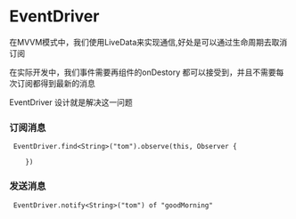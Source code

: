 # EventDriver

在MVVM模式中，我们使用LiveData来实现通信,好处是可以通过生命周期去取消订阅

在实际开发中，我们事件需要再组件的onDestory 都可以接受到，并且不需要每次订阅都得到最新的消息

EventDriver 设计就是解决这一问题

### 订阅消息

 
     EventDriver.find<String>("tom").observe(this, Observer {
         
        })
### 发送消息

     EventDriver.notify<String>("tom") of "goodMorning"
